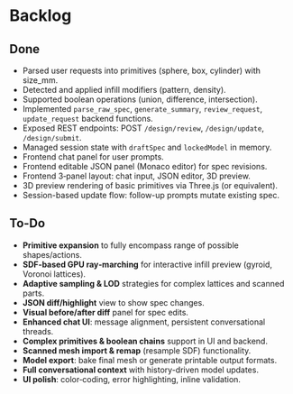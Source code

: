 

# Backlog

## Done
- Parsed user requests into primitives (sphere, box, cylinder) with size_mm.
- Detected and applied infill modifiers (pattern, density).
- Supported boolean operations (union, difference, intersection).
- Implemented `parse_raw_spec`, `generate_summary`, `review_request`, `update_request` backend functions.
- Exposed REST endpoints: POST `/design/review`, `/design/update`, `/design/submit`.
- Managed session state with `draftSpec` and `lockedModel` in memory.
- Frontend chat panel for user prompts.
- Frontend editable JSON panel (Monaco editor) for spec revisions.
- Frontend 3‑panel layout: chat input, JSON editor, 3D preview.
- 3D preview rendering of basic primitives via Three.js (or equivalent).
- Session-based update flow: follow-up prompts mutate existing spec.

## To-Do
- **Primitive expansion** to fully encompass range of possible shapes/actions.
- **SDF‑based GPU ray‑marching** for interactive infill preview (gyroid, Voronoi lattices).
- **Adaptive sampling & LOD** strategies for complex lattices and scanned parts.
- **JSON diff/highlight** view to show spec changes.
- **Visual before/after diff** panel for spec edits.
- **Enhanced chat UI**: message alignment, persistent conversational threads.
- **Complex primitives & boolean chains** support in UI and backend.
- **Scanned mesh import & remap** (resample SDF) functionality.
- **Model export**: bake final mesh or generate printable output formats.
- **Full conversational context** with history-driven model updates.
- **UI polish**: color‑coding, error highlighting, inline validation.